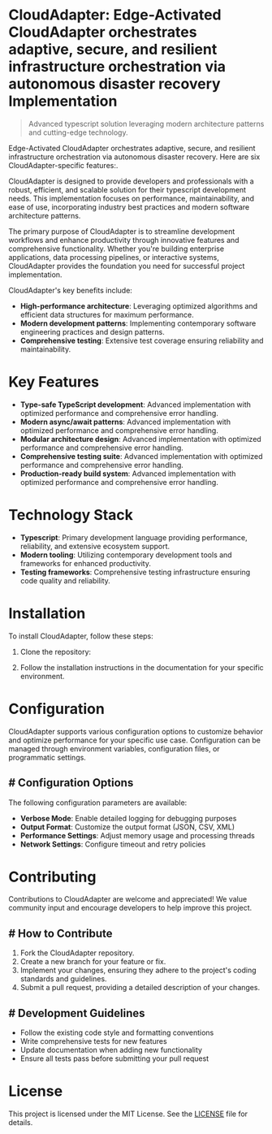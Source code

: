 <!-- fallback_CloudAdapter_20251028234610_38530 -->

# CloudAdapter: Edge-Activated CloudAdapter orchestrates adaptive, secure, and resilient infrastructure orchestration via autonomous disaster recovery Implementation
> Advanced typescript solution leveraging modern architecture patterns and cutting-edge technology.

Edge-Activated CloudAdapter orchestrates adaptive, secure, and resilient infrastructure orchestration via autonomous disaster recovery. Here are six CloudAdapter-specific features:.

CloudAdapter is designed to provide developers and professionals with a robust, efficient, and scalable solution for their typescript development needs. This implementation focuses on performance, maintainability, and ease of use, incorporating industry best practices and modern software architecture patterns.

The primary purpose of CloudAdapter is to streamline development workflows and enhance productivity through innovative features and comprehensive functionality. Whether you're building enterprise applications, data processing pipelines, or interactive systems, CloudAdapter provides the foundation you need for successful project implementation.

CloudAdapter's key benefits include:

* **High-performance architecture**: Leveraging optimized algorithms and efficient data structures for maximum performance.
* **Modern development patterns**: Implementing contemporary software engineering practices and design patterns.
* **Comprehensive testing**: Extensive test coverage ensuring reliability and maintainability.

# Key Features

* **Type-safe TypeScript development**: Advanced implementation with optimized performance and comprehensive error handling.
* **Modern async/await patterns**: Advanced implementation with optimized performance and comprehensive error handling.
* **Modular architecture design**: Advanced implementation with optimized performance and comprehensive error handling.
* **Comprehensive testing suite**: Advanced implementation with optimized performance and comprehensive error handling.
* **Production-ready build system**: Advanced implementation with optimized performance and comprehensive error handling.

# Technology Stack

* **Typescript**: Primary development language providing performance, reliability, and extensive ecosystem support.
* **Modern tooling**: Utilizing contemporary development tools and frameworks for enhanced productivity.
* **Testing frameworks**: Comprehensive testing infrastructure ensuring code quality and reliability.

# Installation

To install CloudAdapter, follow these steps:

1. Clone the repository:


2. Follow the installation instructions in the documentation for your specific environment.

# Configuration

CloudAdapter supports various configuration options to customize behavior and optimize performance for your specific use case. Configuration can be managed through environment variables, configuration files, or programmatic settings.

## # Configuration Options

The following configuration parameters are available:

* **Verbose Mode**: Enable detailed logging for debugging purposes
* **Output Format**: Customize the output format (JSON, CSV, XML)
* **Performance Settings**: Adjust memory usage and processing threads
* **Network Settings**: Configure timeout and retry policies

# Contributing

Contributions to CloudAdapter are welcome and appreciated! We value community input and encourage developers to help improve this project.

## # How to Contribute

1. Fork the CloudAdapter repository.
2. Create a new branch for your feature or fix.
3. Implement your changes, ensuring they adhere to the project's coding standards and guidelines.
4. Submit a pull request, providing a detailed description of your changes.

## # Development Guidelines

* Follow the existing code style and formatting conventions
* Write comprehensive tests for new features
* Update documentation when adding new functionality
* Ensure all tests pass before submitting your pull request

# License

This project is licensed under the MIT License. See the [LICENSE](https://github.com/foxy1081/CloudAdapter/blob/main/LICENSE) file for details.
